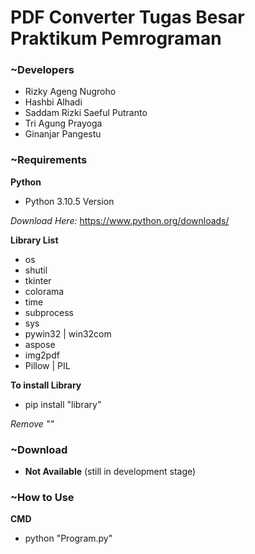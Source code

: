 # PDF Converter Tugas Besar Praktikum Pemrograman

### ~Developers
- Rizky Ageng Nugroho
- Hashbi Alhadi
- Saddam Rizki Saeful Putranto
- Tri Agung Prayoga
- Ginanjar Pangestu

### ~Requirements
**Python**
- Python 3.10.5 Version

*Download Here:* https://www.python.org/downloads/

**Library List**
- os
- shutil
- tkinter
- colorama
- time
- subprocess
- sys
- pywin32 | win32com
- aspose
- img2pdf
- Pillow | PIL

**To install Library**
- pip install "library"

*Remove ""*

### ~Download
- **Not Available** (still in development stage)

### ~How to Use
**CMD**
- python "Program.py"
